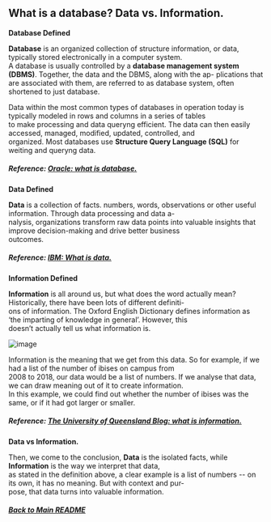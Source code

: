 ## What is a database? Data vs. Information.

**Database Defined**

**Database** is an organized collection of structure information, or data, typically stored electronically in a computer system.  
A database is usually controlled by a **database management system (DBMS)**. Together, the data and the DBMS, along with the ap-
plications that are associated with them, are referred to as database system, often shortened to just database.  

Data within the most common types of databases in operation today is typically modeled in rows and columns in a series of tables  
to make processing and data queryng efficient. The data can then easily accessed, managed, modified, updated, controlled, and  
organized. Most databases use **Structure Query Language (SQL)** for weiting and queryng data.

##### Reference: [Oracle: what is database.](https://www.oracle.com/database/what-is-database/)

**Data Defined**

**Data** is a collection of facts. numbers, words, observations or other useful information. Through data processing and data a-  
nalysis, organizations transform raw data points into valuable insights that improve decision-making and drive better business  
outcomes.

##### Reference: [IBM: What is data.](https://www.ibm.com/think/topics/data)

**Information Defined**  

**Information** is all around us, but what does the word actually mean? Historically, there have been lots of different definiti-  
ons of information. The Oxford English Dictionary defines information as ‘the imparting of knowledge in general’. However, this   
doesn’t actually tell us what information is.  

 ![image](https://github.com/user-attachments/assets/40ad701d-c895-48a2-bd74-fb971bb2be7e)

Information is the meaning that we get from this data. So for example, if we had a list of the number of ibises on campus from  
2008 to 2018, our data would be a list of numbers. If we analyse that data, we can draw meaning out of it to create information.  
In this example, we could find out whether the number of ibises was the same, or if it had got larger or smaller. 

##### Reference: [The University of Queensland Blog: what is information.](https://uq.pressbooks.pub/digital-essentials-information-essentials/chapter/what-is-information/)

**Data vs Information.**

Then, we come to the conclusion, **Data** is the isolated facts, while **Information** is the way we interpret that data,  
as stated in the definition above, a clear example is a list of numbers -- on its own, it has no meaning. But with context and pur-  
pose, that data turns into valuable information.

##### [Back to Main README](../../README.md)
